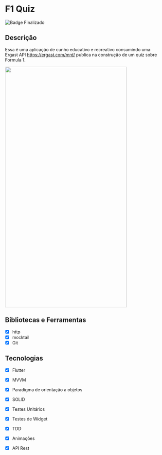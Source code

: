 # F1 Quiz

![Badge Finalizado](http://img.shields.io/static/v1?label=STATUS&message=%20Finalizado&color=GREEN&style=for-the-badge)

## Descrição

Essa é uma aplicação de cunho educativo e recreativo consumindo uma Ergast API <https://ergast.com/mrd/> publica na construção de um quiz sobre Formula 1.


  <img src="https://github.com/alexomantovani/f1_quiz/blob/main/lib/assets/iphone_F1_Quiz.gif" width="400" height="790">


## Bibliotecas e Ferramentas
- [x] http
- [x] mocktail
- [x] Git

## Tecnologias
- [x] Flutter
- [x] MVVM
- [x] Paradigma de orientação a objetos
- [x] SOLID
- [x] Testes Unitários
- [x] Testes de Widget
- [x] TDD
- [x] Animações
- [x] API Rest



